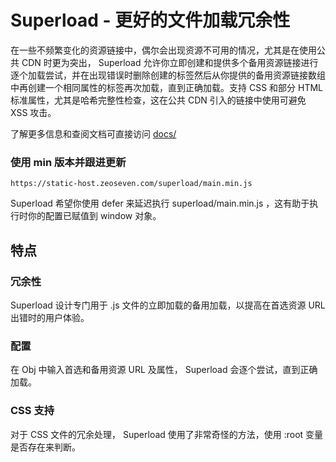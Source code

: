 # Superload - 更好的文件加载冗余性

在一些不频繁变化的资源链接中，偶尔会出现资源不可用的情况，尤其是在使用公共 CDN 时更为突出， Superload 允许你立即创建和提供多个备用资源链接进行逐个加载尝试，并在出现错误时删除创建的标签然后从你提供的备用资源链接数组中再创建一个相同属性的标签再次加载，直到正确加载。支持 CSS 和部分 HTML 标准属性，尤其是哈希完整性检查，这在公共 CDN 引入的链接中使用可避免 XSS 攻击。

了解更多信息和查阅文档可直接访问 [docs/](https://github.com/zeoseven/superload/blob/main/docs/start.md)

### 使用 min 版本并跟进更新

```
https://static-host.zeoseven.com/superload/main.min.js
```

Superload 希望你使用 defer 来延迟执行 superload/main.min.js ，这有助于执行时你的配置已赋值到 window 对象。

## 特点

### 冗余性
Superload 设计专门用于 .js 文件的立即加载的备用加载，以提高在首选资源 URL 出错时的用户体验。

### 配置
在 Obj 中输入首选和备用资源 URL 及属性， Superload 会逐个尝试，直到正确加载。

### CSS 支持
对于 CSS 文件的冗余处理， Superload 使用了非常奇怪的方法，使用 :root 变量是否存在来判断。
